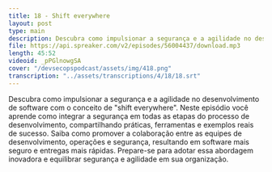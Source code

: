 ```yaml
---
title: 18 - Shift everywhere
layout: post
type: main
description: Descubra como impulsionar a segurança e a agilidade no desenvolvimento de software com o conceito de "shift everywhere". Neste episódio você aprende como integrar a segurança em todas as etapas do processo de desenvolvimento, compartilhando práticas, ferramentas e exemplos reais de sucesso. Saiba como promover a colaboração entre as equipes de desenvolvimento, operações e segurança, resultando em software mais seguro e entregas mais rápidas. Prepare-se para adotar essa abordagem inovadora e equilibrar segurança e agilidade em sua organização.
file: https://api.spreaker.com/v2/episodes/56004437/download.mp3
length: 45:52
videoid: _pPGlnowgSA
cover: "/devsecopspodcast/assets/img/418.png"
transcription: "../assets/transcriptions/4/18/18.srt"
---
```


Descubra como impulsionar a segurança e a agilidade no desenvolvimento de software com o conceito de "shift everywhere". Neste episódio você aprende como integrar a segurança em todas as etapas do processo de desenvolvimento, compartilhando práticas, ferramentas e exemplos reais de sucesso. Saiba como promover a colaboração entre as equipes de desenvolvimento, operações e segurança, resultando em software mais seguro e entregas mais rápidas. Prepare-se para adotar essa abordagem inovadora e equilibrar segurança e agilidade em sua organização.